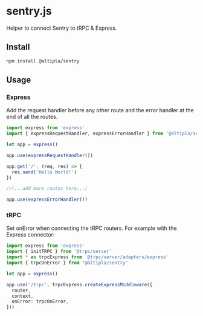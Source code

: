 # sentry.js
Helper to connect Sentry to tRPC &amp; Express.


## Install

```sh
npm install @altipla/sentry
```


## Usage

### Express

Add the request handler before any other route and the error handler at the end of all the routes.

```ts
import express from 'express'
import { expressRequestHandler, expressErrorHandler } from '@altipla/sentry'

let app = express()

app.use(expressRequestHandler())

app.get('/', (req, res) => {
  res.send('Hello World!')
})

//(...add more routes here...)

app.use(expressErrorHandler())
```


### tRPC

Set onError when connecting the tRPC routers. For example with the Express connector:

```ts
import express from 'express'
import { initTRPC } from '@trpc/server'
import * as trpcExpress from '@trpc/server/adapters/express'
import { trpcOnError } from "@altipla/sentry"

let app = express()

app.use('/trpc', trpcExpress.createExpressMiddleware({
  router,
  context,
  onError: trpcOnError,
}))
```
